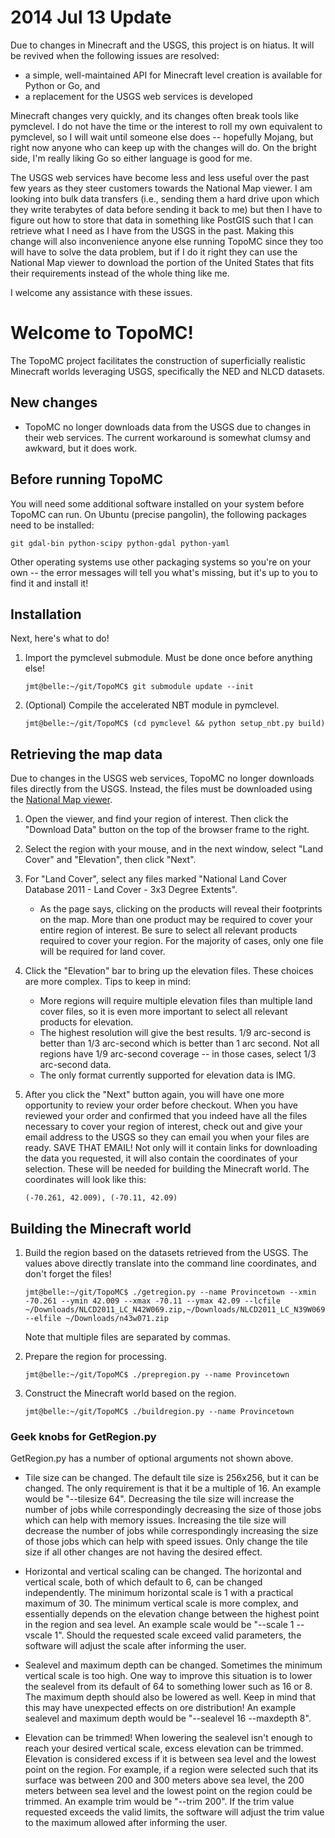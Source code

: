 # 2014 Jul 13 Update

Due to changes in Minecraft and the USGS, this project is on hiatus.  It will be revived when the following issues are resolved:
* a simple, well-maintained API for Minecraft level creation is available for Python or Go, and
* a replacement for the USGS web services is developed

Minecraft changes very quickly, and its changes often break tools like pymclevel.  I do not have the time or the interest to roll my own equivalent to pymclevel, so I will wait until someone else does -- hopefully Mojang, but right now anyone who can keep up with the changes will do.  On the bright side, I'm really liking Go so either language is good for me.

The USGS web services have become less and less useful over the past few years as they steer customers towards the National Map viewer.  I am looking into bulk data transfers (i.e., sending them a hard drive upon which they write terabytes of data before sending it back to me) but then I have to figure out how to store that data in something like PostGIS such that I can retrieve what I need as I have from the USGS in the past.  Making this change will also inconvenience anyone else running TopoMC since they too will have to solve the data problem, but if I do it right they can use the National Map viewer to download the portion of the United States that fits their requirements instead of the whole thing like me.

I welcome any assistance with these issues.  

# Welcome to TopoMC!

The TopoMC project facilitates the construction of superficially realistic Minecraft worlds leveraging USGS, specifically the NED and NLCD datasets.

## New changes

* TopoMC no longer downloads data from the USGS due to changes in their web services.  The current workaround is somewhat clumsy and awkward, but it does work.

## Before running TopoMC

You will need some additional software installed on your system before TopoMC can run.  On Ubuntu (precise pangolin), the following packages need to be installed:  

`git gdal-bin python-scipy python-gdal python-yaml`

Other operating systems use other packaging systems so you're on your own -- the error messages will tell you what's missing, but it's up to you to find it and install it!

## Installation

Next, here's what to do!

1.  Import the pymclevel submodule.  Must be done once before anything else!

	```
	jmt@belle:~/git/TopoMC$ git submodule update --init
	```
	
2.  (Optional) Compile the accelerated NBT module in pymclevel.

	```
	jmt@belle:~/git/TopoMC$ (cd pymclevel && python setup_nbt.py build)
	```

## Retrieving the map data

Due to changes in the USGS web services, TopoMC no longer downloads files directly from the USGS.  Instead, the files must be downloaded using the [National Map viewer](http://viewer.nationalmap.gov/viewer/).

1.  Open the viewer, and find your region of interest.  Then click the "Download Data" button on the top of the browser frame to the right.

2.  Select the region with your mouse, and in the next window, select "Land Cover" and "Elevation", then click "Next".

3.  For "Land Cover", select any files marked "National Land Cover Database 2011 - Land Cover - 3x3 Degree Extents".
    * As the page says, clicking on the products will reveal their footprints on the map. More than one product may be required to cover your entire region of interest.  Be sure to select all relevant products required to cover your region.  For the majority of cases, only one file will be required for land cover.
	
4.  Click the "Elevation" bar to bring up the elevation files.  These choices are more complex.  Tips to keep in mind:
	* More regions will require multiple elevation files than multiple land cover files, so it is even more important to select all relevant products for elevation.
	* The highest resolution will give the best results.  1/9 arc-second is better than 1/3 arc-second which is better than 1 arc second.  Not all regions have 1/9 arc-second coverage -- in those cases, select 1/3 arc-second data.
	* The only format currently supported for elevation data is IMG.
	
5.  After you click the "Next" button again, you will have one more opportunity to review your order before checkout.  When you have reviewed your order and confirmed that you indeed have all the files necessary to cover your region of interest, check out and give your email address to the USGS so they can email you when your files are ready.  SAVE THAT EMAIL!  Not only will it contain links for downloading the data you requested, it will also contain the coordinates of your selection.  These will be needed for building the Minecraft world.  The coordinates will look like this:

	```
	(-70.261, 42.009), (-70.11, 42.09)
	```

## Building the Minecraft world

1.  Build the region based on the datasets retrieved from the USGS.  The values above directly translate into the command line coordinates, and don't forget the files!

	```
	jmt@belle:~/git/TopoMC$ ./getregion.py --name Provincetown --xmin -70.261 --ymin 42.009 --xmax -70.11 --ymax 42.09 --lcfile ~/Downloads/NLCD2011_LC_N42W069.zip,~/Downloads/NLCD2011_LC_N39W069.zip --elfile ~/Downloads/n43w071.zip
    ```
	
	Note that multiple files are separated by commas.

2.  Prepare the region for processing.

	```
	jmt@belle:~/git/TopoMC$ ./prepregion.py --name Provincetown
	```

3.  Construct the Minecraft world based on the region.

	```
	jmt@belle:~/git/TopoMC$ ./buildregion.py --name Provincetown
	```

### Geek knobs for GetRegion.py

GetRegion.py has a number of optional arguments not shown above.

* Tile size can be changed.
    The default tile size is 256x256, but it can be changed.  The only requirement is that it be a multiple of 16.  An example would be "--tilesize 64".  Decreasing the tile size will increase the number of jobs while correspondingly decreasing the size of those jobs which can help with memory issues.  Increasing the tile size will decrease the number of jobs while correspondingly increasing the size of those jobs which can help with speed issues.  Only change the tile size if all other changes are not having the desired effect.

* Horizontal and vertical scaling can be changed.
    The horizontal and vertical scale, both of which default to 6, can be changed independently.  The minimum horizontal scale is 1 with a practical maximum of 30.  The minimum vertical scale is more complex, and essentially depends on the elevation change between the highest point in the region and sea level.  An example scale would be "--scale 1 --vscale 1".  Should the requested scale exceed valid parameters, the software will adjust the scale after informing the user.

* Sealevel and maximum depth can be changed.
    Sometimes the minimum vertical scale is too high.  One way to improve this situation is to lower the sealevel from its default of 64 to something lower such as 16 or 8.  The maximum depth should also be lowered as well.  Keep in mind that this may have unexpected effects on ore distribution!  An example sealevel and maximum depth would be "--sealevel 16 --maxdepth 8".

* Elevation can be trimmed!
    When lowering the sealevel isn't enough to reach your desired vertical scale, excess elevation can be trimmed.  Elevation is considered excess if it is between sea level and the lowest point on the region.  For example, if a region were selected such that its surface was between 200 and 300 meters above sea level, the 200 meters between sea level and the lowest point on the region could be trimmed.  An example trim would be "--trim 200".  If the trim value requested exceeds the valid limits, the software will adjust the trim value to the maximum allowed after informing the user.

